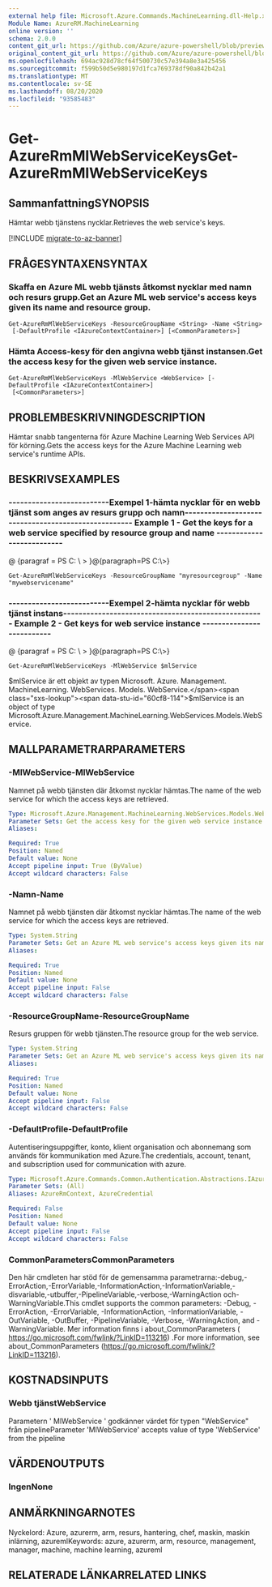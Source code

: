 ```yaml
---
external help file: Microsoft.Azure.Commands.MachineLearning.dll-Help.xml
Module Name: AzureRM.MachineLearning
online version: ''
schema: 2.0.0
content_git_url: https://github.com/Azure/azure-powershell/blob/preview/src/ResourceManager/MachineLearning/Commands.MachineLearning/help/Get-AzureRmMlWebServiceKeys.md
original_content_git_url: https://github.com/Azure/azure-powershell/blob/preview/src/ResourceManager/MachineLearning/Commands.MachineLearning/help/Get-AzureRmMlWebServiceKeys.md
ms.openlocfilehash: 694ac928d78cf64f500730c57e394a8e3a425456
ms.sourcegitcommit: f599b50d5e980197d1fca769378df90a842b42a1
ms.translationtype: MT
ms.contentlocale: sv-SE
ms.lasthandoff: 08/20/2020
ms.locfileid: "93585483"
---
```

# <span data-ttu-id="60cf8-101">Get-AzureRmMlWebServiceKeys</span><span class="sxs-lookup"><span data-stu-id="60cf8-101">Get-AzureRmMlWebServiceKeys</span></span>

## <span data-ttu-id="60cf8-102">Sammanfattning</span><span class="sxs-lookup"><span data-stu-id="60cf8-102">SYNOPSIS</span></span>
<span data-ttu-id="60cf8-103">Hämtar webb tjänstens nycklar.</span><span class="sxs-lookup"><span data-stu-id="60cf8-103">Retrieves the web service's keys.</span></span>

[!INCLUDE [migrate-to-az-banner](../../includes/migrate-to-az-banner.md)]

## <span data-ttu-id="60cf8-104">FRÅGESYNTAXEN</span><span class="sxs-lookup"><span data-stu-id="60cf8-104">SYNTAX</span></span>

### <span data-ttu-id="60cf8-105">Skaffa en Azure ML webb tjänsts åtkomst nycklar med namn och resurs grupp.</span><span class="sxs-lookup"><span data-stu-id="60cf8-105">Get an Azure ML web service's access keys given its name and resource group.</span></span>
```
Get-AzureRmMlWebServiceKeys -ResourceGroupName <String> -Name <String>
 [-DefaultProfile <IAzureContextContainer>] [<CommonParameters>]
```

### <span data-ttu-id="60cf8-106">Hämta Access-kesy för den angivna webb tjänst instansen.</span><span class="sxs-lookup"><span data-stu-id="60cf8-106">Get the access kesy for the given web service instance.</span></span>
```
Get-AzureRmMlWebServiceKeys -MlWebService <WebService> [-DefaultProfile <IAzureContextContainer>]
 [<CommonParameters>]
```

## <span data-ttu-id="60cf8-107">PROBLEMBESKRIVNING</span><span class="sxs-lookup"><span data-stu-id="60cf8-107">DESCRIPTION</span></span>
<span data-ttu-id="60cf8-108">Hämtar snabb tangenterna för Azure Machine Learning Web Services API för körning.</span><span class="sxs-lookup"><span data-stu-id="60cf8-108">Gets the access keys for the Azure Machine Learning web service's runtime APIs.</span></span>

## <span data-ttu-id="60cf8-109">BESKRIVS</span><span class="sxs-lookup"><span data-stu-id="60cf8-109">EXAMPLES</span></span>

### <span data-ttu-id="60cf8-110">--------------------------Exempel 1-hämta nycklar för en webb tjänst som anges av resurs grupp och namn--------------------------</span><span class="sxs-lookup"><span data-stu-id="60cf8-110">--------------------------  Example 1 - Get the keys for a web service specified by resource group and name  --------------------------</span></span>
<span data-ttu-id="60cf8-111">@ {paragraf = PS C: \\ \> }</span><span class="sxs-lookup"><span data-stu-id="60cf8-111">@{paragraph=PS C:\\\>}</span></span>





```
Get-AzureRmMlWebServiceKeys -ResourceGroupName "myresourcegroup" -Name "mywebservicename"
```

### <span data-ttu-id="60cf8-112">--------------------------Exempel 2-hämta nycklar för webb tjänst instans--------------------------</span><span class="sxs-lookup"><span data-stu-id="60cf8-112">--------------------------  Example 2 - Get keys for web service instance  --------------------------</span></span>
<span data-ttu-id="60cf8-113">@ {paragraf = PS C: \\ \> }</span><span class="sxs-lookup"><span data-stu-id="60cf8-113">@{paragraph=PS C:\\\>}</span></span>





```
Get-AzureRmMlWebServiceKeys -MlWebService $mlService
```

<span data-ttu-id="60cf8-114">$mlService är ett objekt av typen Microsoft. Azure. Management. MachineLearning. WebServices. Models. WebService.</span><span class="sxs-lookup"><span data-stu-id="60cf8-114">$mlService is an object of type Microsoft.Azure.Management.MachineLearning.WebServices.Models.WebService.</span></span>

## <span data-ttu-id="60cf8-115">MALLPARAMETRAR</span><span class="sxs-lookup"><span data-stu-id="60cf8-115">PARAMETERS</span></span>

### <span data-ttu-id="60cf8-116">-MlWebService</span><span class="sxs-lookup"><span data-stu-id="60cf8-116">-MlWebService</span></span>
<span data-ttu-id="60cf8-117">Namnet på webb tjänsten där åtkomst nycklar hämtas.</span><span class="sxs-lookup"><span data-stu-id="60cf8-117">The name of the web service for which the access keys are retrieved.</span></span>

```yaml
Type: Microsoft.Azure.Management.MachineLearning.WebServices.Models.WebService
Parameter Sets: Get the access kesy for the given web service instance.
Aliases: 

Required: True
Position: Named
Default value: None
Accept pipeline input: True (ByValue)
Accept wildcard characters: False
```

### <span data-ttu-id="60cf8-118">-Namn</span><span class="sxs-lookup"><span data-stu-id="60cf8-118">-Name</span></span>
<span data-ttu-id="60cf8-119">Namnet på webb tjänsten där åtkomst nycklar hämtas.</span><span class="sxs-lookup"><span data-stu-id="60cf8-119">The name of the web service for which the access keys are retrieved.</span></span>

```yaml
Type: System.String
Parameter Sets: Get an Azure ML web service's access keys given its name and resource group.
Aliases: 

Required: True
Position: Named
Default value: None
Accept pipeline input: False
Accept wildcard characters: False
```

### <span data-ttu-id="60cf8-120">-ResourceGroupName</span><span class="sxs-lookup"><span data-stu-id="60cf8-120">-ResourceGroupName</span></span>
<span data-ttu-id="60cf8-121">Resurs gruppen för webb tjänsten.</span><span class="sxs-lookup"><span data-stu-id="60cf8-121">The resource group for the web service.</span></span>

```yaml
Type: System.String
Parameter Sets: Get an Azure ML web service's access keys given its name and resource group.
Aliases: 

Required: True
Position: Named
Default value: None
Accept pipeline input: False
Accept wildcard characters: False
```

### <span data-ttu-id="60cf8-122">-DefaultProfile</span><span class="sxs-lookup"><span data-stu-id="60cf8-122">-DefaultProfile</span></span>
<span data-ttu-id="60cf8-123">Autentiseringsuppgifter, konto, klient organisation och abonnemang som används för kommunikation med Azure.</span><span class="sxs-lookup"><span data-stu-id="60cf8-123">The credentials, account, tenant, and subscription used for communication with azure.</span></span>

```yaml
Type: Microsoft.Azure.Commands.Common.Authentication.Abstractions.IAzureContextContainer
Parameter Sets: (All)
Aliases: AzureRmContext, AzureCredential

Required: False
Position: Named
Default value: None
Accept pipeline input: False
Accept wildcard characters: False
```

### <span data-ttu-id="60cf8-124">CommonParameters</span><span class="sxs-lookup"><span data-stu-id="60cf8-124">CommonParameters</span></span>
<span data-ttu-id="60cf8-125">Den här cmdleten har stöd för de gemensamma parametrarna:-debug,-ErrorAction,-ErrorVariable,-InformationAction,-InformationVariable,-disvariable,-utbuffer,-PipelineVariable,-verbose,-WarningAction och-WarningVariable.</span><span class="sxs-lookup"><span data-stu-id="60cf8-125">This cmdlet supports the common parameters: -Debug, -ErrorAction, -ErrorVariable, -InformationAction, -InformationVariable, -OutVariable, -OutBuffer, -PipelineVariable, -Verbose, -WarningAction, and -WarningVariable.</span></span> <span data-ttu-id="60cf8-126">Mer information finns i about_CommonParameters ( https://go.microsoft.com/fwlink/?LinkID=113216) .</span><span class="sxs-lookup"><span data-stu-id="60cf8-126">For more information, see about_CommonParameters (https://go.microsoft.com/fwlink/?LinkID=113216).</span></span>

## <span data-ttu-id="60cf8-127">KOSTNADS</span><span class="sxs-lookup"><span data-stu-id="60cf8-127">INPUTS</span></span>

### <span data-ttu-id="60cf8-128">Webb tjänst</span><span class="sxs-lookup"><span data-stu-id="60cf8-128">WebService</span></span>
<span data-ttu-id="60cf8-129">Parametern ' MlWebService ' godkänner värdet för typen "WebService" från pipeline</span><span class="sxs-lookup"><span data-stu-id="60cf8-129">Parameter 'MlWebService' accepts value of type 'WebService' from the pipeline</span></span>

## <span data-ttu-id="60cf8-130">VÄRDEN</span><span class="sxs-lookup"><span data-stu-id="60cf8-130">OUTPUTS</span></span>

### <span data-ttu-id="60cf8-131">Ingen</span><span class="sxs-lookup"><span data-stu-id="60cf8-131">None</span></span>

## <span data-ttu-id="60cf8-132">ANMÄRKNINGAR</span><span class="sxs-lookup"><span data-stu-id="60cf8-132">NOTES</span></span>
<span data-ttu-id="60cf8-133">Nyckelord: Azure, azurerm, arm, resurs, hantering, chef, maskin, maskin inlärning, azureml</span><span class="sxs-lookup"><span data-stu-id="60cf8-133">Keywords: azure, azurerm, arm, resource, management, manager, machine, machine learning, azureml</span></span>

## <span data-ttu-id="60cf8-134">RELATERADE LÄNKAR</span><span class="sxs-lookup"><span data-stu-id="60cf8-134">RELATED LINKS</span></span>

